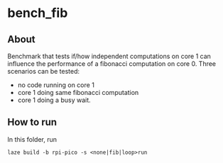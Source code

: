 # bench_fib

## About

Benchmark that tests if/how independent computations on core 1 can influence the performance of a fibonacci computation on core 0.
Three scenarios can be tested:
- no code running on core 1
- core 1 doing same fibonacci computation
- core 1 doing a busy wait.

## How to run

In this folder, run

    laze build -b rpi-pico -s <none|fib|loop>run

